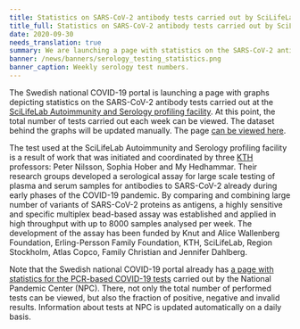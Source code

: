 ```yaml
---
title: Statistics on SARS-CoV-2 antibody tests carried out by SciLifeLab now available # short
title_full: Statistics on SARS-CoV-2 antibody tests carried out by SciLifeLab now available # long
date: 2020-09-30
needs_translation: true
summary: We are launching a page with statistics on the SARS-CoV-2 antibody tests carried out at the SciLifeLab Autoimmunity and Serology profiling facility.
banner: /news/banners/serology_testing_statistics.png
banner_caption: Weekly serology test numbers.
---
```


The Swedish national COVID-19 portal is launching a page with graphs depicting statistics on the SARS-CoV-2 antibody tests carried out at the [SciLifeLab Autoimmunity and Serology profiling facility](https://www.scilifelab.se/facilities/autoimmunity-profiling/). At this point, the total number of tests carried out each week can be viewed. The dataset behind the graphs will be updated manually. The page [can be viewed here](/data_types/health_data/serology-statistics/).

The test used at the SciLifeLab Autoimmunity and Serology profiling facility is a result of work that was initiated and coordinated by three [KTH](https://www.kth.se) professors: Peter Nilsson, Sophia Hober and My Hedhammar. Their research groups developed a serological assay for large scale testing of plasma and serum samples for antibodies to SARS-CoV-2 already during early phases of the COVID-19 pandemic. By comparing and combining large number of variants of SARS-CoV-2 proteins as antigens, a highly sensitive and specific multiplex bead-based assay was established and applied in high throughput with up to 8000 samples analysed per week. The development of the assay has been funded by Knut and Alice Wallenberg Foundation, Erling-Persson Family Foundation, KTH, SciLifeLab, Region Stockholm, Atlas Copco, Family Christian and Jennifer Dahlberg.

Note that the Swedish national COVID-19 portal already has [a page with statistics for the PCR-based COVID-19 tests](/data_types/health_data/npc-statistics/) carried out by the National Pandemic Center (NPC). There, not only the total number of performed tests can be viewed, but also the fraction of positive, negative and invalid results. Information about tests at NPC is updated automatically on a daily basis.
